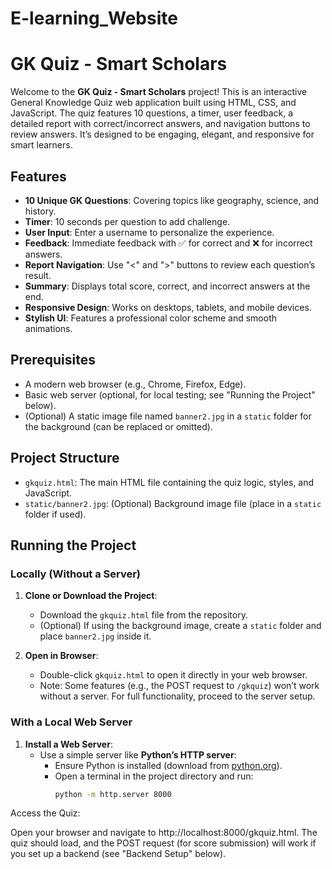 # E-learning_Website

# GK Quiz - Smart Scholars

Welcome to the **GK Quiz - Smart Scholars** project! This is an interactive General Knowledge Quiz web application built using HTML, CSS, and JavaScript. The quiz features 10 questions, a timer, user feedback, a detailed report with correct/incorrect answers, and navigation buttons to review answers. It’s designed to be engaging, elegant, and responsive for smart learners.

## Features
- **10 Unique GK Questions**: Covering topics like geography, science, and history.
- **Timer**: 10 seconds per question to add challenge.
- **User Input**: Enter a username to personalize the experience.
- **Feedback**: Immediate feedback with ✅ for correct and ❌ for incorrect answers.
- **Report Navigation**: Use "<" and ">" buttons to review each question’s result.
- **Summary**: Displays total score, correct, and incorrect answers at the end.
- **Responsive Design**: Works on desktops, tablets, and mobile devices.
- **Stylish UI**: Features a professional color scheme and smooth animations.

## Prerequisites
- A modern web browser (e.g., Chrome, Firefox, Edge).
- Basic web server (optional, for local testing; see "Running the Project" below).
- (Optional) A static image file named `banner2.jpg` in a `static` folder for the background (can be replaced or omitted).

## Project Structure
- `gkquiz.html`: The main HTML file containing the quiz logic, styles, and JavaScript.
- `static/banner2.jpg`: (Optional) Background image file (place in a `static` folder if used).

## Running the Project

### Locally (Without a Server)
1. **Clone or Download the Project**:
   - Download the `gkquiz.html` file from the repository.
   - (Optional) If using the background image, create a `static` folder and place `banner2.jpg` inside it.

2. **Open in Browser**:
   - Double-click `gkquiz.html` to open it directly in your web browser.
   - Note: Some features (e.g., the POST request to `/gkquiz`) won’t work without a server. For full functionality, proceed to the server setup.

### With a Local Web Server
1. **Install a Web Server**:
   - Use a simple server like **Python’s HTTP server**:
     - Ensure Python is installed (download from [python.org](https://www.python.org/)).
     - Open a terminal in the project directory and run:
       ```bash
       python -m http.server 8000

Access the Quiz:

Open your browser and navigate to http://localhost:8000/gkquiz.html.
The quiz should load, and the POST request (for score submission) will work if you set up a backend (see "Backend Setup" below).
